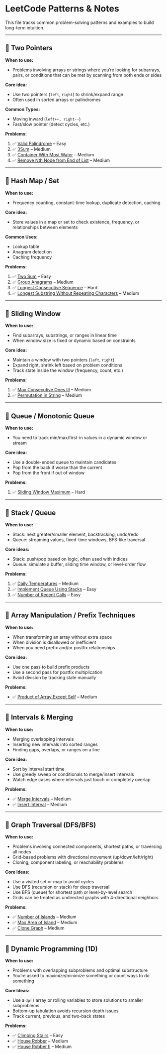 # LeetCode Patterns & Notes

This file tracks common problem-solving patterns and examples to build long-term intuition.

---

## 🧠 Two Pointers

**When to use:**  
- Problems involving arrays or strings where you’re looking for subarrays, pairs, or conditions that can be met by scanning from both ends or sides

**Core idea:**  
- Use two pointers (`left`, `right`) to shrink/expand range
- Often used in sorted arrays or palindromes

**Common Types:**
- Moving inward (`left++, right--`)
- Fast/slow pointer (detect cycles, etc.)

**Problems:**
1. ✅ [Valid Palindrome](https://leetcode.com/problems/valid-palindrome/) – Easy  
2. ✅ [3Sum](https://leetcode.com/problems/3sum/) – Medium  
3. ✅ [Container With Most Water](https://leetcode.com/problems/container-with-most-water/) – Medium  
4. ✅ [Remove Nth Node from End of List](https://leetcode.com/problems/remove-nth-node-from-end-of-list/) – Medium

---

## 🧠 Hash Map / Set

**When to use:**  
- Frequency counting, constant-time lookup, duplicate detection, caching

**Core idea:**  
- Store values in a map or set to check existence, frequency, or relationships between elements

**Common Uses:**
- Lookup table
- Anagram detection
- Caching frequency

**Problems:**
1. ✅ [Two Sum](https://leetcode.com/problems/two-sum/) – Easy  
2. ✅ [Group Anagrams](https://leetcode.com/problems/group-anagrams/) – Medium  
3. ✅ [Longest Consecutive Sequence](https://leetcode.com/problems/longest-consecutive-sequence/) – Hard  
4. ✅ [Longest Substring Without Repeating Characters](https://leetcode.com/problems/longest-substring-without-repeating-characters/) – Medium

---

## 🧠 Sliding Window

**When to use:**  
- Find subarrays, substrings, or ranges in linear time
- When window size is fixed or dynamic based on constraints

**Core idea:**  
- Maintain a window with two pointers (`left`, `right`)
- Expand right, shrink left based on problem conditions
- Track state inside the window (frequency, count, etc.)

**Problems:**
1. ✅ [Max Consecutive Ones III](https://leetcode.com/problems/max-consecutive-ones-iii/) – Medium  
2. ✅ [Permutation in String](https://leetcode.com/problems/permutation-in-string/) – Medium

---

## 🧠 Queue / Monotonic Queue

**When to use:**  
- You need to track min/max/first-in values in a dynamic window or stream

**Core idea:**  
- Use a double-ended queue to maintain candidates
- Pop from the back if worse than the current
- Pop from the front if out of window

**Problems:**
1. ✅ [Sliding Window Maximum](https://leetcode.com/problems/sliding-window-maximum/) – Hard

---

## 🧠 Stack / Queue

**When to use:**
- Stack: next greater/smaller element, backtracking, undo/redo
- Queue: streaming values, fixed-time windows, BFS-like traversal

**Core ideas:**
- Stack: push/pop based on logic, often used with indices
- Queue: simulate a buffer, sliding time window, or level-order flow

**Problems:**
1. ✅ [Daily Temperatures](https://leetcode.com/problems/daily-temperatures/) – Medium  
2. ✅ [Implement Queue Using Stacks](https://leetcode.com/problems/implement-queue-using-stacks/) – Easy  
3. ✅ [Number of Recent Calls](https://leetcode.com/problems/number-of-recent-calls/) – Easy

---

## 🧠 Array Manipulation / Prefix Techniques

**When to use:**  
- When transforming an array without extra space  
- When division is disallowed or inefficient  
- When you need prefix and/or postfix relationships

**Core idea:**  
- Use one pass to build prefix products  
- Use a second pass for postfix multiplication  
- Avoid division by tracking state manually

**Problems:**
- ✅ [Product of Array Except Self](https://leetcode.com/problems/product-of-array-except-self/) – Medium

---

## 🧠 Intervals & Merging

**When to use:**  
- Merging overlapping intervals  
- Inserting new intervals into sorted ranges  
- Finding gaps, overlaps, or ranges on a line

**Core idea:**  
- Sort by interval start time  
- Use greedy sweep or conditionals to merge/insert intervals  
- Watch edge cases where intervals just touch or completely overlap

**Problems:**
- ✅ [Merge Intervals](https://leetcode.com/problems/merge-intervals/) – Medium  
- ✅ [Insert Interval](https://leetcode.com/problems/insert-interval/) – Medium

---

## 🧠 Graph Traversal (DFS/BFS)

**When to use:**  
- Problems involving connected components, shortest paths, or traversing all nodes  
- Grid-based problems with directional movement (up/down/left/right)  
- Cloning, component labeling, or reachability problems

**Core Ideas:**
- Use a visited set or map to avoid cycles
- Use DFS (recursion or stack) for deep traversal
- Use BFS (queue) for shortest path or level-by-level search
- Grids can be treated as undirected graphs with 4-directional neighbors

**Problems:**
- ✅ [Number of Islands](https://leetcode.com/problems/number-of-islands/) – Medium  
- ✅ [Max Area of Island](https://leetcode.com/problems/max-area-of-island/) – Medium  
- ✅ [Clone Graph](https://leetcode.com/problems/clone-graph/) – Medium

---

## 🧠 Dynamic Programming (1D)

**When to use:**  
- Problems with overlapping subproblems and optimal substructure  
- You’re asked to maximize/minimize something or count ways to do something

**Core Ideas:**  
- Use a `dp[]` array or rolling variables to store solutions to smaller subproblems  
- Bottom-up tabulation avoids recursion depth issues  
- Track current, previous, and two-back states

**Problems:**
- ✅ [Climbing Stairs](https://leetcode.com/problems/climbing-stairs/) – Easy  
- ✅ [House Robber](https://leetcode.com/problems/house-robber/) – Medium  
- ✅ [House Robber II](https://leetcode.com/problems/house-robber-ii/) – Medium
